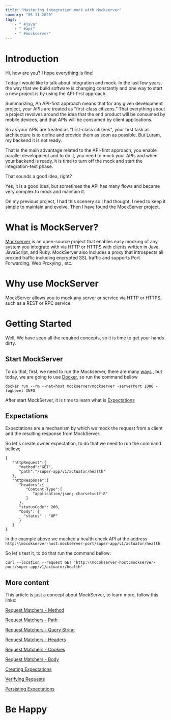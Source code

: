 ```yaml
---
title: "Mastering integration mock with Mockserver"
summary: "05-11-2020"
tags:
    - " #java"
    - " #api"
    - " #mockserver"
---
```


# Introduction

Hi, how are you? I hope everything is fine!

Today I would like to talk about integration and mock. In the last few years, the way that we build software is changing 
constantly and one way to start a new project is by using the API-first approach.

Summarizing, An API-first approach means that for any given development project, your APIs are treated as “first-class 
citizens.” That everything about a project revolves around the idea that the end product will be consumed by mobile 
devices, and that APIs will be consumed by client applications.

So as your APIs are treated as "first-class citizens", your first task as architecture is to define and provide them
 as soon as possible. But Luram, my backend it is not ready.

That is the main advantage related to the API-first approach, you enable parallel development and to do it, you need 
to mock your APIs and when your backend is ready, it is time to turn off the mock and start the integration-test phase.

That sounds a good idea, right?

Yes, it is a good idea, but sometimes the API has many flows and became very complex to mock and maintain it.

On my previous project, I had this scenery so I had thought,  I need to keep it simple to maintain and evolve. Then 
I have found the MockServer project.

# What is MockServer?

[Mockserver](https://github.com/mock-server/mockserver) is an open-source project that enables easy mocking of any 
system you integrate with via HTTP or HTTPS with clients written in Java, JavaScript, and Ruby. MockServer also includes 
a proxy that introspects all proxied traffic including encrypted SSL traffic and supports Port Forwarding, Web Proxying
, etc.

# Why use MockServer
  
MockServer allows you to mock any server or service via HTTP or HTTPS, such as a REST or RPC service.

# Getting Started

Well, We have seen all the required concepts, so it is time to get your hands dirty.

## Start MockServer

To do that, first, we need to run the Mockserver, there are many [ways](https://www.mock-server.com/mock_server/getting_started.html#start_mockserver)
, but today, we are going to use [Docker](https://www.docker.com/), so run the command bellow

```
docker run --rm --net=host mockserver/mockserver -serverPort 1080 -logLevel INFO
```

After start MockServer, it is time to learn what is [Expectations](https://www.mock-server.com/mock_server/creating_expectations.html)

## Expectations

Expectations are a mechanism by which we mock the request from a client and the resulting response from MockServer.

So let's create owner expectation, to do that we need to run the command bellow;

```
{
   "httpRequest":{
      "method":"GET",
      "path":"/super-app/v1/actuator/health"
   },
   "httpResponse":{
      "headers":{
         "Content-Type":[
            "application/json; charset=utf-8"
         ]
      },
      "statusCode": 200,
      "body": {
      	"status" : "UP"
      }
   }
}
```

In the example above we mocked a health check API at the address `http:\\mocokserver-host:mockserver-port/super-app/v1/actuator/health`

So let's test it, to do that run the command bellow:

```
curl --location --request GET 'http:\\mocokserver-host:mockserver-port/super-app/v1/actuator/health'
```

## More content

This article is just a concept about MockServer, to learn more, follow this links:

[Request Matchers - Method](https://www.mock-server.com/mock_server/creating_expectations.html#button_match_request_by_cookies_and_query_parameters)

[Request Matchers - Path](https://www.mock-server.com/mock_server/creating_expectations.html#button_match_request_by_path)

[Request Matchers - Query String](https://www.mock-server.com/mock_server/creating_expectations.html#button_match_request_by_cookies_and_query_parameters)

[Request Matchers - Headers](https://www.mock-server.com/mock_server/creating_expectations.html#button_match_request_by_headers)

[Request Matchers - Cookies](https://www.mock-server.com/mock_server/creating_expectations.html#button_match_request_by_cookies_and_query_parameters)

[Request Matchers - Body](https://www.mock-server.com/mock_server/creating_expectations.html#button_match_request_by_body_in_utf16)

[Creating Expectations](https://www.mock-server.com/mock_server/creating_expectations.html)

[Verifying Requests](https://www.mock-server.com/mock_server/verification.html)

[Persisting Expectations](https://www.mock-server.com/mock_server/persisting_expectations.html)

# Be Happy